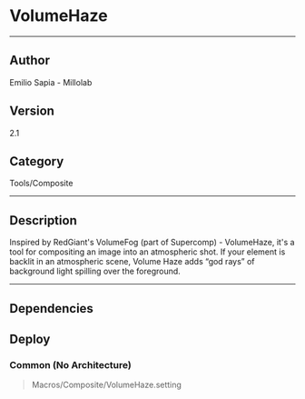# VolumeHaze
___

## Author
Emilio Sapia - Millolab

## Version
2.1

## Category
Tools/Composite

___

## Description
<p>Inspired by RedGiant's VolumeFog (part of Supercomp) - VolumeHaze, it's a tool for compositing an image into an atmospheric shot. If your element is backlit in an atmospheric scene, Volume Haze adds “god rays” of background light spilling over the foreground.</p>

___

## Dependencies

## Deploy

### Common (No Architecture)

> Macros/Composite/VolumeHaze.setting  
